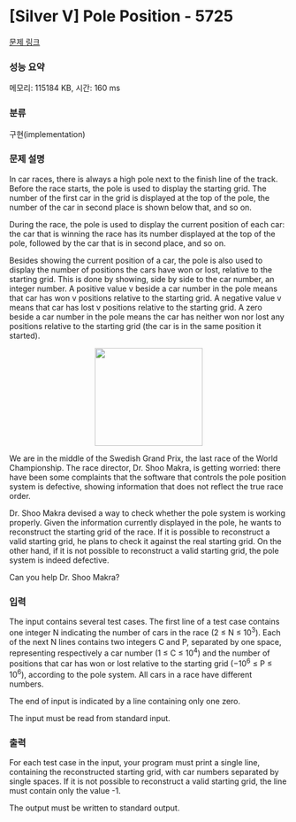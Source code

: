 # [Silver V] Pole Position - 5725 

[문제 링크](https://www.acmicpc.net/problem/5725) 

### 성능 요약

메모리: 115184 KB, 시간: 160 ms

### 분류

구현(implementation)

### 문제 설명

<p>In car races, there is always a high pole next to the finish line of the track. Before the race starts, the pole is used to display the starting grid. The number of the first car in the grid is displayed at the top of the pole, the number of the car in second place is shown below that, and so on.</p>

<p>During the race, the pole is used to display the current position of each car: the car that is winning the race has its number displayed at the top of the pole, followed by the car that is in second place, and so on.</p>

<p>Besides showing the current position of a car, the pole is also used to display the number of positions the cars have won or lost, relative to the starting grid. This is done by showing, side by side to the car number, an integer number. A positive value v beside a car number in the pole means that car has won v positions relative to the starting grid. A negative value v means that car has lost v positions relative to the starting grid. A zero beside a car number in the pole means the car has neither won nor lost any positions relative to the starting grid (the car is in the same position it started).</p>

<p style="text-align: center;"><img alt="" src="" style="height:177px; width:195px"></p>

<p>We are in the middle of the Swedish Grand Prix, the last race of the World Championship. The race director, Dr. Shoo Makra, is getting worried: there have been some complaints that the software that controls the pole position system is defective, showing information that does not reflect the true race order.</p>

<p>Dr. Shoo Makra devised a way to check whether the pole system is working properly. Given the information currently displayed in the pole, he wants to reconstruct the starting grid of the race. If it is possible to reconstruct a valid starting grid, he plans to check it against the real starting grid. On the other hand, if it is not possible to reconstruct a valid starting grid, the pole system is indeed defective.</p>

<p>Can you help Dr. Shoo Makra?</p>

### 입력 

 <p>The input contains several test cases. The first line of a test case contains one integer N indicating the number of cars in the race (2 ≤ N ≤ 10<sup>3</sup>). Each of the next N lines contains two integers C and P, separated by one space, representing respectively a car number (1 ≤ C ≤ 10<sup>4</sup>) and the number of positions that car has won or lost relative to the starting grid (−10<sup>6</sup> ≤ P ≤ 10<sup>6</sup>), according to the pole system. All cars in a race have different numbers.</p>

<p>The end of input is indicated by a line containing only one zero.</p>

<p>The input must be read from standard input.</p>

### 출력 

 <p>For each test case in the input, your program must print a single line, containing the reconstructed starting grid, with car numbers separated by single spaces. If it is not possible to reconstruct a valid starting grid, the line must contain only the value -1.</p>

<p>The output must be written to standard output.</p>

